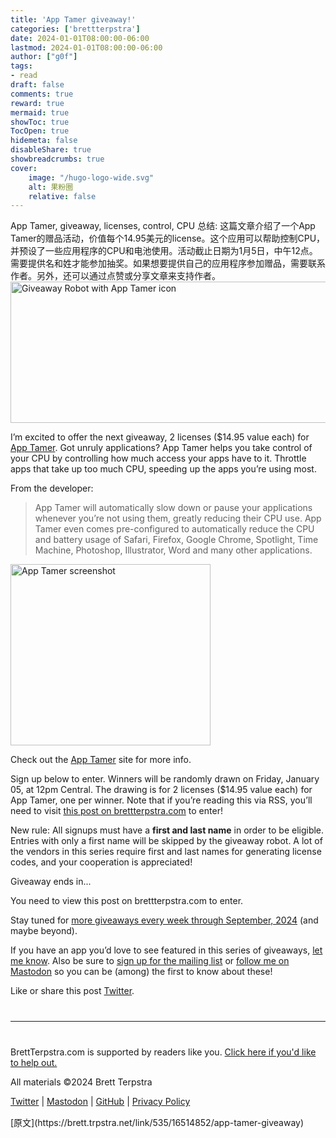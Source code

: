 ```yaml
---
title: 'App Tamer giveaway!'
categories: ['brettterpstra']
date: 2024-01-01T08:00:00-06:00
lastmod: 2024-01-01T08:00:00-06:00
author: ["g0f"]
tags:
- read
draft: false 
comments: true
reward: true 
mermaid: true 
showToc: true 
TocOpen: true 
hidemeta: false 
disableShare: true 
showbreadcrumbs: true 
cover:
    image: "/hugo-logo-wide.svg"
    alt: 果粉圈
    relative: false
---
```


<div>

<div> App Tamer, giveaway, licenses, control, CPU
总结: 
这篇文章介绍了一个App Tamer的赠品活动，价值每个14.95美元的license。这个应用可以帮助控制CPU，并预设了一些应用程序的CPU和电池使用。活动截止日期为1月5日，中午12点。需要提供名和姓才能参加抽奖。如果想要提供自己的应用程序参加赠品，需要联系作者。另外，还可以通过点赞或分享文章来支持作者。 <div>
<noscript class="loading-lazy">
<source media="(max-width: 640px)"/>
<source type="image/webp"/>
<source/>
<img alt="Giveaway Robot with App Tamer icon" class="aligncenter" height="226" src="https://cdn3.brettterpstra.com/uploads/2023/09/giveaway-apptamer2023-rb.jpg" title="Giveaway Robot with App Tamer icon" width="800"/>
</noscript>
<p>I’m excited to offer the next giveaway, 2 licenses ($14.95 value each) for <a href="https://stclairsoft.com/AppTamer/index.html">App Tamer</a>. Got unruly applications? App Tamer helps you take control of your CPU by controlling how much access your apps have to it. Throttle apps that take up too much CPU, speeding up the apps you’re using most.</p>
<p>From the developer:</p>
<blockquote>
<p>App Tamer will automatically slow down or pause your applications whenever you’re not using them, greatly reducing their CPU use. App Tamer even comes pre-configured to automatically reduce the CPU and battery usage of Safari, Firefox, Google Chrome, Spotlight, Time Machine, Photoshop, Illustrator, Word and many other applications.</p>
</blockquote>
<noscript class="loading-lazy">
<source media="(max-width: 640px)"/>
<source type="image/webp"/>
<source/>
<img alt="App Tamer screenshot" class="alignright" height="290" src="https://cdn3.brettterpstra.com/uploads/2023/09/apptamer-screenshot.jpg" title="App Tamer screenshot" width="320"/>
</noscript>
<p>Check out the <a href="https://stclairsoft.com/AppTamer/index.html">App Tamer</a> site for more info.</p>
<p>Sign up below to enter. Winners will be randomly drawn on Friday, January 05, at 12pm Central. The drawing is for 2 licenses ($14.95 value each) for App Tamer, one per winner. Note that if you’re reading this via RSS, you’ll need to visit <a href="https://brettterpstra.com/2024/01/01/app-tamer-giveaway">this post on brettterpstra.com</a> to enter!</p>
<p>New rule: All signups must have a <strong>first and last name</strong> in order to be eligible. Entries with only a first name will be skipped by the giveaway robot. A lot of the vendors in this series require first and last names for generating license codes, and your cooperation is appreciated!</p>
<div class="btcountdownwrapper">
<p class="btcountdowncaption">Giveaway ends in...</p>
<div class="btcountdown"><time datetime="2024-01-05T12:00:00-06:00"></time></div></div>
<p>You need to view this post on brettterpstra.com to enter.</p>
<p>Stay tuned for <a href="https://brettterpstra.com/giveaways/upcoming/" title="Upcoming Giveaways - BrettTerpstra.com">more giveaways every week through September, 2024</a> (and maybe beyond).</p>
<p>If you have an app you’d love to see featured in this series of giveaways, <a href="https://brettterpstra.com/contact/">let me know</a>. Also be sure to <a href="https://brettterpstra.com/subscribe/">sign up for the mailing list</a> or <a href="https://nojack.easydns.ca/@ttscoff/">follow me on Mastodon</a> so you can be (among) the first to know about these!</p>
<p>Like or share this post <a class="twitter" href="https://twitter.com/intent/tweet?original_referer=https%3A%2F%2Fbrettterpstra.com%2F2024%2F01%2F01%2Fapp-tamer-giveaway%2F&amp;text=App+Tamer+giveaway%21&amp;url=https%3A%2F%2Fbrettterpstra.com%2F2024%2F01%2F01%2Fapp-tamer-giveaway%2F&amp;via=ttscoff" rel="nofollow" target="_blank" title="Tweet this post">Twitter</a>.</p>
<hr style="margin: 40px 0;"/>
<p>BrettTerpstra.com is supported by readers like you. <a href="https://brettterpstra.com/support/">Click here if you'd like to help out.</a></p>
<p class="copyright">All materials ©2024 Brett Terpstra</p>
<p><a href="https://twitter.com/ttscoff" rel="me">Twitter</a> | <a href="https://nojack.easydns.ca/@ttscoff" rel="me">Mastodon</a> | <a href="https://github.com/ttscoff">GitHub</a> | <a href="https://brettterpstra.com/legal/privacy.html">Privacy Policy</a></p><img height="1" src="https://brett.trpstra.net/link/535/16514852.gif" width="1"/>
</div></div>
</div>

<div>
[原文](https://brett.trpstra.net/link/535/16514852/app-tamer-giveaway)
</div>

